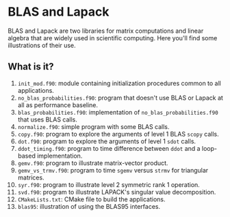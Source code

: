# BLAS and Lapack

BLAS and Lapack are two libraries for matrix computations and linear algebra
that are widely used in scientific computing.  Here you'll find some
illustrations of their use.


## What is it?

1. `init_mod.f90`: module containing initialization procedures common to all
   applications.
1. `no_blas_probabilities.f90`: program that doesn't use BLAS or Lapack at all
   as performance baseline.
1. `blas_probabilities.f90`: implementation of `no_blas_probabilities.f90` that
   uses BLAS calls.
1. `normalize.f90`: simple program with some BLAS calls.
1. `copy.f90`: program to explore the arguments of level 1 BLAS
   `scopy` calls.
1. `dot.f90`: program to explore the arguments of level 1 `sdot`
   calls.
1. `ddot_timing.f90`: program to time difference between `ddot` and a loop-based
   implementation.
1. `gemv.f90`: program to illustrate matrix-vector product.
1. `gemv_vs_trmv.f90`: program to time `sgemv` versus `strmv` for triangular
   matrices.
1. `syr.f90`: program to illustrate level 2 symmetric rank 1 operation.
1. `svd.f90`: program to illustrate LAPACK's singular value decomposition.
1. `CMakeLists.txt`: CMake file to build the applications.
1. `blas95`: illustration of using the BLAS95 interfaces.
